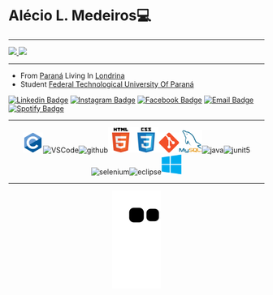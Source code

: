 # Alécio L. Medeiros💻 

***

<p>
  <a href="https://github.com/AlexDeSaran/github-readme-stats">
    <img
      height="156" 
      src="https://github-readme-stats.vercel.app/api?username=AlexDeSaran&count_private=true&show_icons=true&custom_title=Alex's%20Github%20Stats&hide=issues&theme=vision-friendly-dark"
    />
    </a>
  <a href="https://github.com/AlexDeSaran/github-readme-stats">
    <img
      height="156"
      src="https://github-readme-stats.vercel.app/api/top-langs/?username=AlexDeSaran&&layout=compact&theme=vision-friendly-dark&langs_count=8)"
    />
  </a>
<p>

*** 

* From [Paraná](https://pt.wikipedia.org/wiki/Paran%C3%A1) Living In [Londrina ](https://pt.wikipedia.org/wiki/Londrina)
* Student [Federal Technological University Of Paraná](http://www.utfpr.edu.br/)

 
 [![Linkedin Badge](https://img.shields.io/badge/-LinkedIn-blue?style=flat-square&logo=Linkedin&logoColor=white&link=hhttp://www.linkedin.com/in/alex-leandro-medeiros-5b68741a3/)](http://www.linkedin.com/in/alex-leandro-medeiros-5b68741a3) 
  [![Instagram Badge](https://img.shields.io/badge/-Instagram-blue?style=flat-square&logo=Instagram&logoColor=white&link=https://www.linkedin.com/in/alex-leandro-medeiros-5b68741a3/)](https://www.instagram.com/alexdesaran/) 
  [![Facebook Badge](https://img.shields.io/badge/-Facebook-blue?style=flat-square&logo=Facebook&logoColor=white&link=https://www.linkedin.com/in/alex-leandro-medeiros-5b68741a3/)](https://www.facebook.com/alex.leandro.0007)
   [![Email Badge](https://img.shields.io/badge/-Email-blue?style=flat-square&logo=Gmail&logoColor=white&link=https://www.linkedin.com/in/alex-leandro-medeiros-5b68741a3/)](mailto:alexdesaran@outlook.com)
  [![Spotify Badge](https://img.shields.io/badge/-Spotify-blue?style=flat-square&logo=Spotify&logoColor=white&link=https://www.linkedin.com/in/alex-leandro-medeiros-5b68741a3/)](https://open.spotify.com/user/12184345488?si=DGO8ME3ZTea6fmAilHs3iQ&utm_source=copy-link&nd=1)
  

 ***
 <p align = "center">
  <img src="https://raw.githubusercontent.com/devicons/devicon/master/icons/c/c-original.svg" alt="c" width="40" height="40"/><img   
  <img src="https://github.com/keikomori/icons-badges/blob/master/icons/VSCode/vscode.svg" alt="VSCode" width="40" height="40"/><img                                                                               
src="https://github.com/urielcaire/aprendamd/blob/master/imgs/github.png" alt="github" width="40" height="40"/><img                                                               src="https://raw.githubusercontent.com/devicons/devicon/2809b567852a4648062a2d3e7c1c531367458c0b/icons/html5/html5-original-wordmark.svg" alt="html5" width="50" height="50"/><img
  src="https://raw.githubusercontent.com/devicons/devicon/2809b567852a4648062a2d3e7c1c531367458c0b/icons/css3/css3-original-wordmark.svg" alt="css3" width="50" height="50"/><img
  src="https://raw.githubusercontent.com/devicons/devicon/master/icons/git/git-original.svg" alt="git" width="40" height="40"/><img src="https://raw.githubusercontent.com/marcelodib/marcelodib/master/assets/mysql.png" alt="mysql" width="45" height="45"/><img
  src="https://image.flaticon.com/icons/png/512/226/226777.png" alt="java" width="40" height="45"/><img  src="https://camo.githubusercontent.com/abbaedce4b226ea68b0fd43521472b0b146d5ed57956116f69752f43e7ddd7d8/68747470733a2f2f6a756e69742e6f72672f6a756e6974352f6173736574732f696d672f6a756e6974352d6c6f676f2e706e67" alt="junit5" width="36" height="40"/><img
  src="https://static-00.iconduck.com/assets.00/selenium-icon-512x496-obrnvg2v.png" alt="selenium" width="40" height="40"/><img 
                                                                                                                                                                                    src="https://img.utdstc.com/icon/3c7/fcf/3c7fcf4930fa9402c22cee35e03fe9fcf9e8e47c9381d6b9e6922d71ee2e067a:200" alt="eclipse" width="40" height="40"/><img 
src="https://raw.githubusercontent.com/devicons/devicon/2809b567852a4648062a2d3e7c1c531367458c0b/icons/windows8/windows8-original.svg" alt="windows" width="40" height="40"/>
 </p>

  </table>  
<hr/>

<div  align="center"> <img src="https://raw.githubusercontent.com/muhiqsimui/muhiqsimui/output/github-contribution-grid-snake.svg" /></div>



